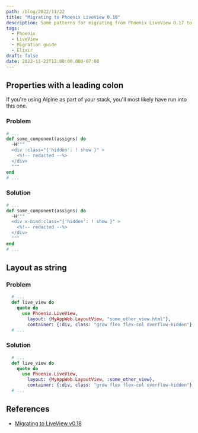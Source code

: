 ```yaml
---
path: /blog/2022/11/22
title: "Migrating to Phoenix LiveView 0.18"
description: Some patterns for migrating from Phoenix LiveView 0.17 to 0.18.3
tags:
  - Phoenix
  - LiveView
  - Migration guide
  - Elixir
draft: false
date: 2022-11-22T12:00:00.000-07:00
---
```


## Properties with a leading colon

If you're using Alpine as part of your stack, you'll most likely have run into this one.

### Problem

```elixir
# ...
def some_component(assigns) do
  ~H"""
  <div :class="{'hidden': ! show }" >
    <%!-- redacted --%>
  </div>
  """
end
# ...
```

### Solution

```elixir
# ...
def some_component(assigns) do
  ~H"""
  <div x-bind:class="{'hidden': ! show }" >
    <%!-- redacted --%>
  </div>
  """
end
# ...
```

## Layout as string

### Problem

```elixir
  # ...
  def live_view do
    quote do
      use Phoenix.LiveView,
        layout: {MyAppWeb.LayoutView, "some_other_view.html"},
        container: {:div, class: "grow flex flex-col overflow-hidden"}
  # ...
```

### Solution

```elixir
  # ...
  def live_view do
    quote do
      use Phoenix.LiveView,
        layout: {MyAppWeb.LayoutView, :some_other_view},
        container: {:div, class: "grow flex flex-col overflow-hidden"}
  # ...
```

## References

[mtlv]: https://fly.io/phoenix-files/migrating-to-lv-0-18/

- [Migrating to LiveView v0.18][mtlv]

